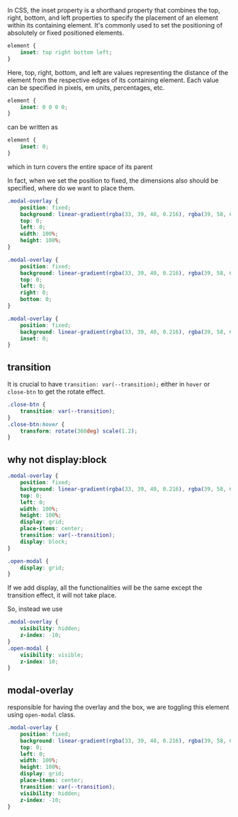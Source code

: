 In CSS, the inset property is a shorthand property that combines the top, right, bottom, and left properties to specify the placement of an element within its containing element. It's commonly used to set the positioning of absolutely or fixed positioned elements.

```css
element {
	inset: top right bottom left;
}
```

Here, top, right, bottom, and left are values representing the distance of the element from the respective edges of its containing element. Each value can be specified in pixels, em units, percentages, etc.

```css
element {
	inset: 0 0 0 0;
}
```

can be written as

```css
element {
	inset: 0;
}
```

which in turn covers the entire space of its parent

In fact, when we set the position to fixed, the dimensions also should be specified, where do we want to place them.

```css
.modal-overlay {
	position: fixed;
	background: linear-gradient(rgba(33, 39, 40, 0.216), rgba(39, 58, 61, 0.172));
	top: 0;
	left: 0;
	width: 100%;
	height: 100%;
}
```

```css
.modal-overlay {
	position: fixed;
	background: linear-gradient(rgba(33, 39, 40, 0.216), rgba(39, 58, 61, 0.172));
	top: 0;
	left: 0;
	right: 0;
	bottom: 0;
}
```

```css
.modal-overlay {
	position: fixed;
	background: linear-gradient(rgba(33, 39, 40, 0.216), rgba(39, 58, 61, 0.172));
	inset: 0;
}
```

## transition

It is crucial to have `transition: var(--transition);` either in `hover` or `close-btn` to get the rotate effect.

```css
.close-btn {
	transition: var(--transition);
}
.close-btn:hover {
	transform: rotate(360deg) scale(1.2);
}
```

## why not display:block

```css
.modal-overlay {
	position: fixed;
	background: linear-gradient(rgba(33, 39, 40, 0.216), rgba(39, 58, 61, 0.172));
	top: 0;
	left: 0;
	width: 100%;
	height: 100%;
	display: grid;
	place-items: center;
	transition: var(--transition);
	display: block;
}

.open-modal {
	display: grid;
}
```

If we add display, all the functionalities will be the same except the transition effect, it will not take place.

So, instead we use

```css
.modal-overlay {
	visibility: hidden;
	z-index: -10;
}
.open-modal {
	visibility: visible;
	z-index: 10;
}
```

## modal-overlay

responsible for having the overlay and the box, we are toggling this element using `open-modal` class.

```css
.modal-overlay {
	position: fixed;
	background: linear-gradient(rgba(33, 39, 40, 0.216), rgba(39, 58, 61, 0.172));
	top: 0;
	left: 0;
	width: 100%;
	height: 100%;
	display: grid;
	place-items: center;
	transition: var(--transition);
	visibility: hidden;
	z-index: -10;
}
```
